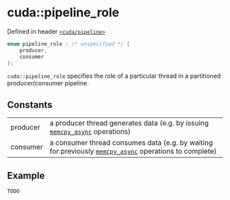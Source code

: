 # cuda::**pipeline_role**

Defined in header [`<cuda/pipeline>`](../headers/pipeline.md)

```c++
enum pipeline_role : /* unspecified */ {
    producer,
    consumer
};
```
`cuda::pipeline_role` specifies the role of a particular thread in a partitioned producer/consumer pipeline.

## Constants

|          |                                                                                                                                                              |
| -------- | ------------------------------------------------------------------------------------------------------------------------------------------------------------ |
| producer | a producer thread generates data (e.g. by issuing [`memcpy_async`](../asynchronous_operations_library/memcpy_async.md) operations)                           |
| consumer | a consumer thread consumes data (e.g. by waiting for previously [`memcpy_async`](../asynchronous_operations_library/memcpy_async.md) operations to complete) |

## Example

```c++
TODO
```